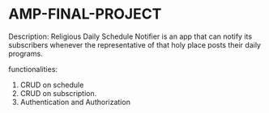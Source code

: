 # AMP-FINAL-PROJECT

Description:
Religious Daily Schedule Notifier is an app that can notify its  subscribers whenever the representative  of that holy place posts their daily programs.

functionalities:
1. CRUD on schedule
2. CRUD on subscription.
3. Authentication and Authorization


